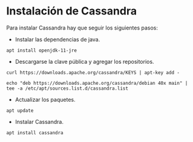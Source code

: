 # Instalación de Cassandra

Para instalar Cassandra hay que seguir los siguientes pasos:

- Instalar las dependencias de java.

`apt install openjdk-11-jre `

- Descargarse la clave pública y agregar los repositorios.

`curl https://downloads.apache.org/cassandra/KEYS | apt-key add - `

`echo "deb https://downloads.apache.org/cassandra/debian 40x main" | tee -a /etc/apt/sources.list.d/cassandra.list  `

- Actualizar los paquetes.

`apt update  `

- Instalar Cassandra.

`apt install cassandra  `
